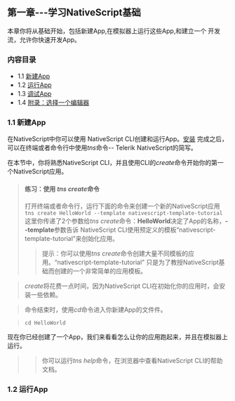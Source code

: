 ## 第一章---学习NativeScript基础
本章你将从基础开始，包括新建App,在模拟器上运行这些App,和建立一个
开发流，允许你快速开发App。
### 内容目录
* 1.1 [新建App](#create)
* 1.2 [运行App](#run)
* 1.3 [调试App](#debug)
* 1.4 [附录：选择一个编辑器](#appendix)

### <span id="create"></span>1.1 新建App
在NativeScript中你可以使用 NativeScript CLI创建和运行App。[安装](https://docs.nativescript.org/start/quick-setup)
完成之后，可以在终端或者命令行中使用<i>tns</i>命令-- Telerik NativeScript的简写。

在本节中，你将熟悉NativeScript CLI，并且使用CLI的<i>create</i>命令开始你的第一个NativeScript应用。

> #### 练习：使用 <i>tns create</i>命令
> 打开终端或者命令行，运行下面的命令来创建一个新的NativeScript应用<br>
> `tns create HelloWorld --template nativescript-template-tutorial`<br>
这里你传递了2个参数给*tns create*命令：**HelloWorld**决定了App的名称，**--template**参数告诉
NativeScript CLI使用预定义的模板“nativescript-template-tutorial”来创始化应用。
>> 提示：你可以使用*tns create*命令创建大量不同模板的应用。“nativescript-template-tutorial”
只是为了教授NativeScript基础而创建的一个非常简单的应用模板。<br>

> *create*将花费一点时间，因为NativeScript CLI在初始化你的应用时，会安装一些依赖。

> 命令结束时，使用*cd*命令进入你新建App的文件件。<br>

> `cd HelloWorld`

现在你已经创建了一个App，我们来看看怎么让你的应用跑起来，并且在模拟器上运行。
>> 你可以运行*tns help*命令，在浏览器中查看NativeScript CLI的帮助文档。

### <span id="run"></span>1.2 运行App

